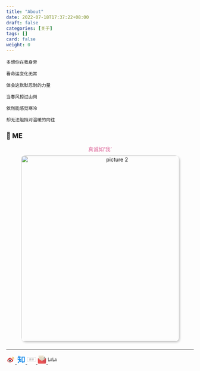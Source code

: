 ```yaml
---
title: "About"
date: 2022-07-18T17:37:22+08:00
draft: false
categories: [关于]
tags: []
card: false
weight: 0
---
```


```
多想你在我身旁

看命运变化无常

体会这默默忍耐的力量

当春风掠过山岗

依然能感觉寒冷

却无法阻挡对温暖的向往
```

## 🧪 ME

<figure style="text-align: center;">
	<figcaption style="color: #d69; font-size: 14px;">真诚如‘我’</figcaption>
	<img style="border-radius: 10px; box-shadow: 3px 3px 5px #ccc; margin: 8px auto;" alt="picture 2" src="imgs/abme2.jpg" width="500" />  
</figure>

---

<div class="media">
	<a href="https://weibo.com/u/1670641292">
		<svg t="1679479181791" class="icon" viewBox="0 0 1024 1024" version="1.1" xmlns="http://www.w3.org/2000/svg" p-id="38348" width="128" height="128"><path d="M686.933333 599.466667c-10.666667-101.333333-132.266667-170.666667-279.466666-155.733334-85.333333 8.533333-164.266667 45.866667-208 98.133334-27.733333 33.066667-40.533333 71.466667-36.266667 109.866666 8.533333 92.8 112 156.8 241.066667 156.8 11.733333 0 24.533333 0 38.4-2.133333 85.333333-8.533333 164.266667-45.866667 208-98.133333 26.666667-32 39.466667-70.4 36.266666-108.8z" fill="#FFFFFF" p-id="38349"></path><path d="M438.4 772.266667c-123.733333 12.8-232.533333-43.733333-241.066667-123.733334-8.533333-80 87.466667-156.8 211.2-169.6 125.866667-12.8 232.533333 43.733333 241.066667 123.733334 8.533333 82.133333-85.333333 156.8-211.2 169.6m260.266667-262.4c-10.666667-3.2-17.066667-5.333333-11.733334-19.2 11.733333-29.866667 13.866667-55.466667 0-74.666667-24.533333-35.2-92.8-33.066667-169.6-2.133333 0 0-24.533333 10.666667-17.066666-8.533334 11.733333-38.4 10.666667-69.333333-8.533334-87.466666-41.6-41.6-153.6 2.133333-249.6 96C169.6 485.333333 128 561.066667 128 625.066667c0 125.866667 161.066667 200.533333 318.933333 200.533333 205.866667 0 343.466667-118.4 343.466667-213.333333 1.066667-56.533333-48-88.533333-91.733333-102.4" fill="#D32F2F" p-id="38350"></path><path d="M457.6 624c-5.333333 8.533333-16 13.866667-24.533333 10.666667-8.533333-3.2-10.666667-13.866667-7.466667-22.4 5.333333-8.533333 16-13.866667 22.4-8.533334 11.733333 1.066667 13.866667 9.6 9.6 20.266667m-57.6 41.6c-12.8 17.066667-40.533333 26.666667-60.8 17.066667-21.333333-8.533333-26.666667-29.866667-13.866667-45.866667 11.733333-17.066667 38.4-24.533333 59.733334-17.066667 22.4 7.466667 28.8 28.8 14.933333 45.866667M451.2 533.333333c-60.8-16-129.066667 13.866667-155.733333 66.133334-26.666667 54.4-2.133333 113.066667 60.8 132.266666 62.933333 21.333333 137.6-10.666667 164.266666-68.266666 26.666667-55.466667-6.4-115.2-69.333333-130.133334" fill="#263238" p-id="38351"></path><path d="M885.333333 468.266667c0 14.933333-11.733333 26.666667-26.666666 26.666666S832 483.2 832 468.266667s11.733333-26.666667 26.666667-26.666667c14.933333 1.066667 26.666667 12.8 26.666666 26.666667z" fill="#F9A825" p-id="38352"></path><path d="M884.266667 476.8c-3.2 10.666667-13.866667 17.066667-24.533334 17.066667-13.866667 0-26.666667-11.733333-26.666666-26.666667 0-3.2 0-7.466667 2.133333-10.666667 5.333333-16 8.533333-33.066667 8.533333-50.133333 0-87.466667-69.333333-156.8-156.8-156.8-7.466667 0-16 0-22.4 2.133333h-4.266666c-13.866667 0-26.666667-12.8-26.666667-26.666666s11.733333-26.666667 26.666667-26.666667c8.533333-2.133333 17.066667-2.133333 26.666666-2.133333C802.133333 196.266667 896 290.133333 896 405.333333c0 26.666667-3.2 49.066667-11.733333 71.466667z m-92.8-69.333333c0-57.6-46.933333-104.533333-104.533334-104.533334h-11.733333-2.133333c-11.733333 2.133333-22.4 11.733333-22.4 26.666667s12.8 26.666667 26.666666 26.666667H686.933333c29.866667 0 52.266667 22.4 52.266667 52.266666 0 5.333333-2.133333 11.733333-3.2 17.066667-2.133333 3.2-2.133333 5.333333-2.133333 8.533333 0 13.866667 11.733333 26.666667 26.666666 26.666667 10.666667 0 19.2-7.466667 24.533334-16v-2.133333c0-2.133333 0-2.133333 2.133333-3.2 2.133333-11.733333 4.266667-21.333333 4.266667-32z" fill="#F9A825" p-id="38353"></path></svg>
	</a>
	<a href="https://www.zhihu.com/people/did7">
		<svg t="1679478351555" class="icon" viewBox="0 0 1024 1024" version="1.1" xmlns="http://www.w3.org/2000/svg" p-id="6977" width="128" height="128"><path d="M539.101 769.844l-76.117 48.43-96.094-151.063c-19.842 63.221-52.85 120.174-96.455 172.482-18.128 21.78-36.977 41.396-58.667 62.004-6.99 6.629-34.947 32.332-39.592 36.976l-63.762-63.762c6.268-6.268 35.489-33.143 41.26-38.6 19.391-18.398 35.85-35.623 51.497-54.382 57.089-68.452 91.54-144.75 96.365-235.884H117.749V455.86h180.373V275.485h-39.14c-31.07 57.089-70.256 100.198-118.055 128.832l-46.356-77.29c62.905-37.788 109.351-117.423 136.993-241.7l88.023 19.57c-6.313 28.544-13.664 55.33-22.051 80.402h203.506v90.186H388.31V455.86h112.733v90.186h-104.39l142.45 223.799z m173.068-3.157l50.325-40.268h76.749V275.485H658.869V726.42h33.189l20.111 40.268zM568.682 185.3H929.43v631.307H794.15l-112.733 90.186-45.094-90.186h-67.64V185.299z" fill="#0E87EA" p-id="6978"></path></svg>
	</a>
	<a href="https://www.jianshu.com/u/did7">
		<svg t="1679478418857" class="icon" viewBox="0 0 2048 1024" version="1.1" xmlns="http://www.w3.org/2000/svg" p-id="8695" width="128" height="128"><path d="M1945.6 25.6c43.52 0 76.8 33.28 76.8 76.8v819.2c0 43.52-33.28 76.8-76.8 76.8H102.4c-43.52 0-76.8-33.28-76.8-76.8V102.4c0-43.52 33.28-76.8 76.8-76.8h1843.2m0-25.6H102.4C46.08 0 0 46.08 0 102.4v819.2c0 56.32 46.08 102.4 102.4 102.4h1843.2c56.32 0 102.4-46.08 102.4-102.4V102.4c0-56.32-46.08-102.4-102.4-102.4z" fill="#999999" p-id="8696"></path><path d="M801.28 245.76h46.08c5.12 0 12.8 5.12 12.8 10.24-2.56 7.68-7.68 15.36-10.24 23.04h145.92c0 10.24-2.56 17.92-2.56 28.16 0 7.68-7.68 12.8-12.8 12.8h-66.56c5.12 12.8 12.8 25.6 15.36 38.4 2.56 7.68-5.12 15.36-12.8 15.36h-40.96c-2.56-17.92-7.68-35.84-15.36-53.76h-38.4c-25.6 30.72-58.88 56.32-97.28 66.56v-40.96c20.48-12.8 38.4-25.6 51.2-46.08 15.36-15.36 20.48-35.84 25.6-53.76z m427.52 0h58.88v79.36H1459.2v158.72h66.56v161.28c0 30.72-28.16 56.32-58.88 58.88h-61.44c-7.68 0-15.36-5.12-15.36-10.24-2.56-10.24-2.56-20.48-2.56-30.72h56.32c12.8 0 23.04-10.24 23.04-23.04v-112.64h-181.76v207.36c0 10.24-7.68 17.92-15.36 17.92-12.8 2.56-28.16 2.56-40.96 5.12v-230.4h-174.08c-7.68 0-12.8-7.68-12.8-12.8 0-10.24-2.56-20.48-2.56-28.16h192v-115.2h-140.8c-7.68 0-12.8-5.12-12.8-10.24-2.56-10.24-2.56-20.48-2.56-30.72h158.72c-5.12-33.28-5.12-58.88-5.12-84.48m58.88 120.32v115.2h112.64v-115.2h-112.64zM565.76 245.76h46.08c5.12 0 12.8 5.12 12.8 10.24-2.56 7.68-7.68 15.36-10.24 23.04h138.24c0 7.68-2.56 17.92-2.56 25.6 0 7.68-7.68 12.8-15.36 12.8h-64l15.36 38.4c2.56 7.68-2.56 15.36-10.24 15.36h-40.96c-2.56-17.92-7.68-35.84-12.8-53.76h-30.72c-25.6 33.28-64 58.88-104.96 69.12v-40.96c40.96-15.36 69.12-56.32 79.36-99.84z m867.84 15.36h53.76c25.6 30.72 46.08 69.12 58.88 107.52 2.56 7.68-2.56 15.36-10.24 15.36h-46.08c-10.24-43.52-30.72-84.48-56.32-122.88z" fill="#999999" p-id="8697"></path><path d="M537.6 366.08h53.76c17.92 20.48 30.72 43.52 38.4 69.12 2.56 7.68-2.56 17.92-10.24 17.92h-43.52c-7.68-30.72-20.48-58.88-38.4-87.04z m99.84 25.6h330.24V691.2c0 28.16-20.48 56.32-48.64 61.44-20.48 5.12-38.4 2.56-58.88 2.56-7.68 0-15.36-2.56-17.92-10.24-2.56-10.24-2.56-20.48-5.12-30.72h53.76c12.8 0 20.48-12.8 20.48-23.04V435.2h-256c-7.68 0-12.8-5.12-12.8-10.24-5.12-10.24-5.12-23.04-5.12-33.28z m-120.32 61.44h56.32v279.04c0 10.24-7.68 17.92-15.36 20.48-12.8 2.56-25.6 2.56-40.96 5.12V453.12z" fill="#999999" p-id="8698"></path><path d="M632.32 471.04h220.16v153.6c0 12.8-2.56 25.6-7.68 35.84-10.24 20.48-35.84 33.28-58.88 33.28h-153.6v-222.72m53.76 38.4v48.64h112.64v-48.64h-112.64m0 89.6v53.76h89.6c10.24 0 20.48-5.12 23.04-15.36 2.56-12.8 0-25.6 0-38.4h-112.64z" fill="#999999" p-id="8699"></path></svg>
	</a>
	<a href="mailto:flyman666@gmail.com">
		<svg t="1679478523850" class="icon" viewBox="0 0 1024 1024" version="1.1" xmlns="http://www.w3.org/2000/svg" p-id="13502" width="128" height="128"><path d="M848.76288 333.62432H164.99712C99.32288 333.62432 46.08 386.87232 46.08 452.54144v297.28768c0 65.67424 53.24288 118.92224 118.91712 118.92224h683.77088c65.66912 0 118.91712-53.24288 118.91712-118.92224V452.54144c-0.00512-65.66912-53.248-118.91712-118.92224-118.91712z" fill="#96383D" p-id="13503"></path><path d="M639.8208 51.2h-474.8288a44.58496 44.58496 0 0 0-44.59008 44.59008v609.44896a44.57984 44.57984 0 0 0 44.59008 44.59008h683.776a44.58496 44.58496 0 0 0 44.59008-44.59008V304.73728L639.8208 51.2z" fill="#EBE2CE" p-id="13504"></path><path d="M551.4752 229.57568H209.59232v44.59008h341.88288v-44.59008zM209.59232 794.42432h594.58048v-44.5952H209.59232v44.5952z m0-89.18528h594.58048v-44.5952H209.59232v44.5952z m0-178.37568h594.58048v-44.5952H209.59232v44.5952z m0 89.18528h594.58048v-44.59008H209.59232v44.59008z m0-222.96576v44.59008h594.58048v-44.59008H209.59232z" fill="#C9C1B1" p-id="13505"></path><path d="M941.83936 393.31328L75.60704 955.02848c12.89216 10.93632 29.29664 17.77152 47.44192 17.77152H893.5936c40.91904 0 74.09152-33.4592 74.09152-74.74688V449.60768c-0.00512-22.58432-10.14784-42.58816-25.84576-56.2944z" fill="#D54D54" p-id="13506"></path><path d="M71.99232 396.5696C56.25344 410.18368 46.08 430.08512 46.08 452.54144v445.93152C46.08 939.53024 79.34976 972.8 120.40192 972.8h772.95104c18.20672 0 34.65216-6.79424 47.56992-17.664L71.99232 396.5696z" fill="#EA5455" p-id="13507"></path><path d="M655.52384 66.90816v236.8l237.82912 74.89024V304.73728z" fill="" p-id="13508"></path><path d="M640.66048 52.0448v207.2576a44.58496 44.58496 0 0 0 44.5952 44.5952h207.2576l-251.8528-251.8528z" fill="#FFFBF2" p-id="13509"></path></svg>
	</a>
<!-- 	<a href="https://github.com/flyman666">
		<svg t="1679478592873" class="icon" viewBox="0 0 1206 1024" version="1.1" xmlns="http://www.w3.org/2000/svg" p-id="16499" width="128" height="128"><path d="M139.995429 262.546286s-122.294857 127.963429-101.046858 336.164571c21.248 208.237714 153.088 380.050286 592.749715 380.050286 439.625143 0 550.217143-229.485714 552.813714-418.230857 2.596571-188.672-82.395429-272.822857-122.294857-301.458286 0 0 0.256-135.460571-12.544-207.030857 0 0-67.657143-8.009143-213.76 75.702857 0 0-199.460571-19.492571-465.261714 2.377143 0 0-111.652571-74.605714-224.146286-94.134857 0 0-18.651429 117.467429-6.509714 226.56z" fill="#333333" p-id="16500"></path><path d="M336.859429 468.662857h545.499428s154.587429-17.371429 154.587429 235.52c1.243429 222.573714-407.369143 208.201143-407.369143 208.201143s-447.488 17.773714-447.744-229.266286c-0.585143-223.085714 155.026286-214.454857 155.026286-214.454857z" fill="#E2B89F" p-id="16501"></path><path d="M832.621714 570.185143c35.072 0 63.524571 45.714286 63.524572 101.924571 0 56.32-28.452571 101.961143-63.524572 101.961143-35.035429 0-63.488-45.641143-63.488-101.961143-0.036571-56.210286 28.452571-101.924571 63.488-101.924571z" fill="#9C584F" p-id="16502"></path><path d="M832.621714 792.356571c-45.860571 0-81.773714-52.809143-81.773714-120.246857 0-67.401143 35.913143-120.210286 81.773714-120.210285 45.897143 0 81.810286 52.809143 81.810286 120.210285 0 67.437714-35.949714 120.246857-81.810286 120.246857z m0-203.885714c-21.394286 0-45.202286 34.340571-45.202285 83.638857 0 49.334857 23.808 83.675429 45.202285 83.675429s45.238857-34.340571 45.238857-83.675429c0-49.298286-23.844571-83.638857-45.238857-83.638857z" fill="#FFFFFF" p-id="16503"></path><path d="M393.764571 570.185143c35.072 0 63.524571 45.714286 63.524572 101.924571 0 56.32-28.452571 101.961143-63.524572 101.961143-35.035429 0-63.488-45.641143-63.488-101.961143-0.036571-56.210286 28.452571-101.924571 63.488-101.924571z" fill="#9C584F" p-id="16504"></path><path d="M393.764571 792.356571c-45.860571 0-81.773714-52.809143-81.773714-120.246857 0-67.401143 35.913143-120.210286 81.773714-120.210285 45.860571 0 81.810286 52.809143 81.810286 120.210285 0 67.437714-35.949714 120.246857-81.810286 120.246857z m0-203.885714c-21.394286 0-45.202286 34.340571-45.202285 83.638857 0 49.334857 23.808 83.675429 45.202285 83.675429s45.238857-34.340571 45.238858-83.675429c0-49.298286-23.844571-83.638857-45.238858-83.638857z" fill="#FFFFFF" p-id="16505"></path><path d="M587.922286 793.782857s18.249143-51.858286 40.557714-3.254857c0 0-16.713143 10.861714-10.422857 36.425143l52.224 19.968h-118.125714l46.811428-21.028572s6.729143-38.619429-11.044571-32.109714z" fill="#9C584F" p-id="16506"></path></svg>
	</a> -->
	<a href="https://space.bilibili.com/406912365">
		<svg t="1679492211320" class="icon" viewBox="0 0 2299 1024" version="1.1" xmlns="http://www.w3.org/2000/svg" p-id="13606" width="128" height="128"><path d="M1775.840814 322.588002c6.0164 1.002733 53.144869-9.525967 55.150336-6.016401 3.0082 4.5123 24.065601 155.92504 18.550567 156.927774s-44.621635 10.027334-44.621635 10.027334c-3.0082-20.556034-28.577901-147.903173-29.079268-160.938707m75.205003-14.539634l20.556034 162.944174c10.5287-0.501367 53.144869-3.509567 57.155803-4.010934-6.0164-61.668103-16.545101-158.933241-16.545101-158.93324-20.054668-4.010934-41.112069-4.010934-61.166736 0m-40.610702 226.116376s92.752838-23.564234 126.344406-12.0328c17.046467 61.668103 48.131202 407.611118 51.139402 421.649386-21.057401 2.506833-90.246004 8.523234-95.761037 10.027333-4.5123-26.071068-81.72277-403.098818-81.722771-419.643919m343.436183-207.565809c5.515034 1.5041 54.648969-5.013667 55.150335-1.5041 1.002733 12.032801 6.0164 157.42914 0.501367 157.930507s-44.621635 4.010934-44.621635 4.010934c-1.002733-20.054668-12.032801-146.90044-11.030067-160.437341m75.70637-4.010933l4.010933 160.938707c10.5287 0 52.643502 2.506833 57.155803 2.005467-1.002733-61.668103 0-158.933241 0-158.933241-20.054668-3.509567-40.610702-5.013667-61.166736-4.010933m-64.676303 216.089043s94.758304-12.534167 126.845772 2.506833c7.019134 72.196803 6.0164 408.613852 7.019134 422.652119-21.558768 0-90.246004 1.002733-95.761038 2.005467-1.002733-26.071068-39.607968-410.619319-38.103868-427.164419m-220.099977-413.627519c54.648969 278.759879 96.262404 755.058234 97.766504 785.641602 0 0 43.117535 1.002733 91.750105 4.010934C2105.740095 614.383415 2070.644427 134.575493 2071.145794 119.033126c-12.032801-13.536901-126.344406 6.0164-126.344406 6.0164m-120.328005 659.297196c-10.5287-78.213204-290.291313-166.955108-447.720454-138.377206 0 0-19.553301-172.470141-27.073801-339.425248-6.517767-143.390873-1.002733-282.770813 0.501366-305.833681-10.5287-7.5205-123.837572 46.627102-185.004308 69.188603 0 0 73.199537 309.844614 126.344406 952.59671 0 0 84.730971 9.0246 230.12731-19.051934s317.365114-115.815705 302.825481-219.097244m-341.932083 140.88404l-24.566967-176.982441c6.0164-3.0082 156.927774 53.144869 172.971507 63.172203-2.506833 11.030067-148.40454 113.810238-148.40454 113.810238M610.664628 322.588002c6.0164 1.002733 53.144869-9.525967 55.150335-6.016401 3.0082 4.5123 24.065601 155.92504 18.550568 156.927774s-44.621635 10.027334-44.621635 10.027334c-3.0082-20.556034-28.577901-147.903173-29.079268-160.938707m75.205003-14.539634l20.556034 162.944174c10.5287-0.501367 53.144869-3.509567 57.155803-4.010934-6.517767-61.668103-16.545101-158.933241-16.545101-158.93324-20.054668-4.010934-41.112069-4.010934-61.166736 0m-40.610702 226.116376s92.752838-23.564234 126.344406-12.0328c17.046467 61.668103 48.131202 407.611118 51.139402 421.649386-21.057401 2.506833-90.246004 8.523234-95.761037 10.027333-4.5123-26.071068-81.72277-403.098818-81.722771-419.643919m343.436182-207.565809c5.515034 1.5041 54.648969-5.013667 55.150336-1.5041 1.002733 12.032801 6.0164 157.42914 0.501367 157.930507s-44.621635 4.010934-44.621635 4.010934c-1.002733-20.054668-11.531434-146.90044-11.030068-160.437341m75.706371-4.010933l4.010933 160.938707c10.5287 0 52.643502 2.506833 57.155803 2.005467-1.002733-61.668103 0-158.933241 0-158.933241-20.054668-3.509567-40.610702-4.5123-61.166736-4.010933m-64.676303 216.089043s94.758304-12.534167 126.845772 2.506833c7.019134 72.196803 6.0164 408.613852 7.019134 422.652119-21.558768 0-90.246004 1.002733-95.761038 2.005467-0.501367-26.071068-39.607968-410.619319-38.103868-427.164419m-220.099977-413.627519c54.648969 278.759879 96.262404 755.058234 97.766504 785.641602 0 0 43.117535 1.002733 91.750105 4.010934-28.577901-300.318647-63.67357-780.126569-63.172203-796.170303-12.032801-13.035534-126.344406 6.517767-126.344406 6.517767m-120.328005 659.297196c-10.5287-78.213204-290.291313-166.955108-447.720454-138.377206 0 0-19.553301-172.470141-27.073801-339.425248-6.517767-143.390873-1.002733-282.770813 0.501366-305.833681C174.475608-6.308547 61.166736 47.337689 0 69.89919c0 0 73.199537 309.844614 126.344406 952.59671 0 0 84.730971 9.0246 230.12731-19.051934s317.365114-115.815705 302.825481-219.097244m-341.932083 140.88404l-24.566967-176.982441c6.0164-3.0082 156.927774 53.144869 172.971507 63.172203-2.506833 11.030067-148.40454 113.810238-148.40454 113.810238" p-id="13607" fill="#696969"></path></svg>
	</a>
<!-- 	<a href="https://twitter.com/flyman666">
		<svg t="1679478816653" class="icon" viewBox="0 0 1170 1024" version="1.1" xmlns="http://www.w3.org/2000/svg" p-id="24242" width="128" height="128"><path d="M1050.112 291.108571c0-10.971429-0.219429-21.869714-0.731429-32.621714a492.982857 492.982857 0 0 0 119.808-128.731428 460.434286 460.434286 0 0 1-137.801142 37.741714A246.198857 246.198857 0 0 0 1136.859429 29.696a461.092571 461.092571 0 0 1-152.283429 58.733714A238.665143 238.665143 0 0 0 809.472 5.851429C677.083429 3.657143 569.636571 115.565714 569.636571 255.926857c0 19.894857 2.048 39.277714 6.217143 57.929143C376.393143 300.909714 199.68 197.12 81.408 40.521143A265.581714 265.581714 0 0 0 48.786286 168.96c0 88.795429 42.422857 167.789714 106.715428 214.308571a229.449143 229.449143 0 0 1-108.690285-33.206857v3.291429c0 124.123429 82.724571 228.205714 192.512 252.416a226.596571 226.596571 0 0 1-108.251429 3.657143c30.427429 101.741714 119.076571 176.128 224.036571 178.614857A463.067429 463.067429 0 0 1 0 892.781714a647.094857 647.094857 0 0 0 367.762286 115.273143c441.124571 0.073143 682.422857-383.853714 682.422857-717.019428z" fill="#41ABE1" p-id="24243"></path></svg>
	</a> -->
<!-- 	<a href="https://youtube.com/user/flyman666">
		<svg t="1679478951382" class="icon" viewBox="0 0 1024 1024" version="1.1" xmlns="http://www.w3.org/2000/svg" p-id="32203" width="128" height="128"><path d="M735.542303 518.019879l-355.731394 179.975757v-359.951515z" fill="#FFFFFF" p-id="32204"></path><path d="M929.729939 336.678788c-18.307879-57.561212-32.674909-89.460364-93.24606-96.411152 0 0-162.288485-7.819636-323.646061-7.819636-159.495758 0-318.122667 7.819636-318.122666 7.819636-64.232727 6.950788-79.530667 40.587636-95.976728 96.411152 0 0-16.446061 88.932848-16.44606 178.951757 0 92.346182 16.446061 185.871515 16.44606 185.871516 12.815515 54.116848 39.067152 89.491394 95.976728 96.442181 0 0 176.065939 10.426182 343.753696 10.426182 152.451879 0 298.01503-10.426182 298.015031-10.426182 56.909576-10.426182 76.76897-38.849939 93.24606-96.411151 0 0 16.446061-85.519515 16.446061-173.769697 0-93.990788-16.446061-191.084606-16.446061-191.084606zM427.845818 672.861091v-307.510303l249.545697 153.755151-249.545697 153.755152z" fill="#DD1829" p-id="32205"></path></svg>
	</a>
	<a href="https://facebook.com/flyman666">
		<svg t="1679478884675" class="icon" viewBox="0 0 1024 1024" version="1.1" xmlns="http://www.w3.org/2000/svg" p-id="30203" width="128" height="128"><path d="M933.8 195.213c0-58.296-47.259-105.554-105.554-105.554h-633.12c-58.296 0-105.554 47.258-105.554 105.554v633.12c0 58.295 47.258 105.554 105.554 105.554h633.12c58.295 0 105.554-47.259 105.554-105.554v-633.12zM776.21 300.46H669.787v105.4H776.21v105.401H669.787v317.225h-105.4V511.261H458.985v-105.4h105.4V267.9c0-35.433 39.029-72.84 78.785-72.84H776.21v105.4z" fill="#425F9B" p-id="30204"></path></svg>
	</a> -->
	<!-- <a href="https://www.instagram.com/flyman666/">
		<svg t="1679479993413" class="icon" viewBox="0 0 3610 1024" version="1.1" xmlns="http://www.w3.org/2000/svg" p-id="49662" width="128" height="128"><path d="M185.212045 3.629778C111.40655 34.482895 30.341499 121.597578 4.93305 230.49093-27.129993 369.027474 107.171809 427.103929 118.666107 408.350074c12.704225-22.383634-24.198523-30.248154-31.45808-102.238759-9.679409-92.55935 33.272969-196.612998 87.719646-241.985229 10.284372-8.469483 9.679409 3.024815 9.679409 24.803486 0 38.717637-2.419852 387.781329-2.419852 460.981861 0 98.608981-4.234742 129.462097-11.494299 160.315214-7.259557 31.45808-19.358818 52.026824-10.284372 60.496307 10.284372 9.074446 53.23675-12.704225 78.040236-47.18712 29.643191-41.742452 40.532526-91.954387 42.347416-146.401063 2.419852-65.336012 2.419852-169.38966 2.419852-229.281005 0-54.446676 1.209926-214.156928-1.209926-309.741092-1.209926-22.988597-65.940975-47.18712-96.794092-34.482896zM3577.844954 521.478168c-10.889335 0-15.72904 10.889335-19.358819 29.643191-13.914151 64.126086-28.433264 78.645199-47.792082 78.645199-21.173708 0-39.927563-32.063043-44.767268-95.584165-3.629778-50.211935-3.024815-142.771285 1.81489-234.725672 1.209926-18.753855-4.234742-37.50771-55.05164-55.656603-21.778671-7.86452-53.23675-19.358818-68.96579 18.753855-44.767267 107.683427-61.706233 192.98322-65.940975 227.466115 0 1.814889-2.419852 2.419852-3.024815-1.814889-2.419852-27.828301-8.469483-78.040236-9.074447-184.513737 0-20.568744-4.234742-38.112674-27.223338-52.631787-15.124077-9.074446-59.891344-26.013412-76.225347-6.049631-13.914151 16.334003-30.248154 59.286381-47.187119 110.708242-13.914151 41.742452-23.59356 70.175716-23.59356 70.175717s0-112.523131 0.604963-155.47551c0-16.334003-10.889335-21.778671-14.519114-22.383633-15.124077-4.234742-44.767267-11.494298-56.866529-11.494299-15.72904 0-19.358818 8.469483-19.358818 21.173708 0 1.814889-2.419852 148.215953-2.419852 251.059675v14.519113c-8.469483 47.18712-36.297784 111.313205-66.545938 111.313206s-44.767267-26.618375-44.767268-148.820916c0-71.385643 2.419852-102.238759 3.024816-153.66062 0.604963-29.643191 1.814889-52.631787 1.814889-57.471492 0-15.72904-27.828301-23.59356-40.532526-26.618375-12.704225-3.024815-24.198523-4.234742-32.668006-3.629779-12.099261 0.604963-21.173708 9.074446-21.173707 19.963782v17.543929c-15.72904-24.803486-41.137489-42.347415-58.681418-47.18712-45.977193-13.309188-93.769276-1.814889-129.462098 49.002009-28.433264 39.927563-45.977193 85.299793-52.631787 150.635805-4.839705 47.792083-3.629778 96.189128 5.444668 136.721654-10.889335 45.977193-30.248154 64.731049-52.026825 64.731049-31.45808 0-54.446676-51.421861-51.421861-140.351433 1.814889-58.681418 13.309188-99.213944 26.013412-158.500325 5.444668-25.408449 1.209926-38.717637-10.284372-51.421861-10.284372-11.494298-32.063043-17.543929-62.916159-10.284372-22.383634 5.444668-53.841713 10.889335-82.879941 15.124077 0 0 1.814889-7.259557 3.024815-19.358819 7.259557-64.731049-62.91616-59.286381-85.299793-38.717636-13.309188 12.099261-22.383634 26.618375-26.013412 53.23675-5.444668 41.742452 28.433264 61.10127 28.433264 61.10127-10.889335 50.816898-38.112674 117.362836-66.545938 165.154919-15.124077 26.013412-26.618375 44.767267-41.742452 65.336012v-22.383634c-0.604963-107.078464 1.209926-191.168331 1.81489-221.416484 0.604963-29.643191 1.814889-52.026824 1.814889-56.866529 0-11.494298-6.654594-15.72904-21.173708-21.778671-12.704225-4.839705-27.223338-8.469483-42.347415-9.679409-19.358818-1.209926-30.853117 8.469483-30.853116 20.568745v16.334003c-15.72904-24.803486-41.137489-42.347415-58.681418-47.18712-45.977193-13.309188-93.769276-1.814889-129.462098 49.002009-28.433264 39.927563-47.18712 96.189128-52.631787 150.030842-4.839705 50.211935-4.234742 92.55935 2.419852 128.857134-7.259557 35.692821-28.433264 73.805495-52.026824 73.805495-30.248154 0-47.18712-26.618375-47.18712-148.820916 0-71.385643 2.419852-102.238759 3.024816-153.66062 0.604963-29.643191 1.814889-52.631787 1.814889-57.471492 0-15.72904-27.828301-23.59356-40.532526-26.618375-13.309188-3.024815-24.803486-4.234742-33.877932-3.629779-11.494298 0.604963-19.963781 11.494298-19.963781 19.358819v18.148892c-15.72904-24.803486-41.137489-42.347415-58.681418-47.18712-45.977193-13.309188-93.164313-1.209926-129.462098 49.002009-23.59356 32.668006-42.952378 68.96579-52.631787 149.425879-3.024815 22.988597-4.234742 44.767267-4.234742 65.336012-9.679409 57.471492-50.816898 124.01743-85.299793 124.017429-19.963781 0-38.717637-38.717637-38.717636-120.992614 0-110.103279 6.654594-266.183752 7.86452-281.307829 0 0 42.952378-0.604963 51.421861-0.604963 21.778671 0 41.137489 0 69.570753-1.209926 14.519114-0.604963 28.433264-52.026824 13.309188-58.681418-6.654594-3.024815-54.446676-5.444668-73.200532-6.04963-15.72904-0.604963-59.891344-3.629778-59.891344-3.629779s4.234742-104.053648 4.839704-114.942984c0.604963-9.074446-10.889335-13.914151-17.543929-16.938966-16.334003-7.259557-31.45808-10.284372-49.002009-13.91415-24.198523-4.839705-35.087858 0-37.50771 20.568744-3.024815 30.853117-4.839705 121.597578-4.839705 121.597578-17.543929 0-78.040236-3.629778-96.189128-3.629779-16.334003 0-34.482895 70.780679-11.494299 71.990606 26.013412 1.209926 71.990606 1.814889 102.23876 3.024815 0 0-1.209926 159.105288-1.209927 208.107297v15.124077C1135.609031 529.947651 1076.927613 576.529808 1076.927613 576.529808c12.704225-57.471492-13.309188-100.42387-59.286381-137.326618-16.938966-13.309188-50.816898-38.717637-88.324608-67.150901 0 0 21.778671-21.778671 41.137489-64.731048 13.914151-30.853117 14.519114-65.940975-19.358819-73.805495-55.656603-12.704225-101.633796 27.828301-115.547946 71.990605-10.889335 33.877932-4.839705 58.681418 15.72904 85.299794 1.814889 1.814889 3.024815 3.629778 4.839704 6.04963-12.704225 24.198523-29.643191 56.866529-44.767267 82.274978-40.532526 70.175716-71.385643 125.832319-94.374239 125.832319-18.753855 0-18.148892-56.261566-18.148893-109.498316 0-45.37223 3.629778-113.733058 6.049631-185.1187 0.604963-23.59356-10.889335-36.902747-30.248154-49.002009-12.099261-7.259557-37.50771-21.778671-52.026824-21.77867-22.383634 0-85.904756 3.024815-145.7961 177.25418-7.86452 21.778671-22.383634 61.706233-22.383634 61.706233l1.209926-209.317223c0-4.839705-2.419852-9.679409-8.469483-12.704224-10.284372-5.444668-37.50771-16.938966-61.10127-16.938966-11.494298 0-16.938966 5.444668-16.938966 15.729039l-1.814889 327.889986c0 24.803486 0.604963 53.841713 3.024815 66.545937 2.419852 12.704225 6.654594 22.988597 11.494299 29.038228 4.839705 6.049631 10.889335 10.889335 19.963781 12.704224 8.469483 1.814889 56.261566 7.86452 59.286381-10.284372 3.024815-21.778671 3.024815-45.37223 28.433264-133.696839 39.3226-137.326617 90.139498-204.477518 113.733058-228.071078 4.234742-4.234742 9.074446-4.234742 8.469483 2.419852-1.209926 30.248154-4.839705 105.263575-7.259557 169.389661-6.654594 171.204549 24.803486 202.662629 68.96579 202.662629 33.877932 0 82.274978-33.877932 133.696839-119.177725 32.063043-53.23675 62.91616-105.868538 85.299793-143.376249 15.72904 14.519114 33.272969 30.248154 50.816899 46.582157 40.532526 38.717637 53.841713 75.015421 45.37223 110.103279-6.654594 26.618375-32.063043 53.841713-77.435273 27.223338-13.309188-7.86452-18.753855-13.914151-32.063043-22.383633-7.259557-4.839705-18.148892-6.049631-24.803486-1.209926-16.938966 12.704225-26.618375 29.038227-32.063043 49.002008-5.444668 19.358818 14.519114 30.248154 34.482895 39.3226 17.543929 7.86452 55.05164 15.124077 79.250163 15.72904 93.769276 3.024815 168.784697-45.37223 220.811521-169.994623 9.074446 107.683427 49.002009 168.784697 118.572762 168.784697 45.977193 0 92.55935-59.891344 113.128095-118.572762 6.049631 24.198523 14.519114 44.767267 25.408449 62.311196 53.23675 84.69483 156.685436 66.545938 208.71226-5.444668 16.334003-22.383634 18.753855-30.248154 18.753855-30.248153 7.86452 67.755864 62.311196 91.349424 93.164313 91.349424 35.087858 0 70.780679-16.334003 96.189128-73.200532 3.024815 6.049631 6.049631 12.099261 9.67941 17.543929 53.23675 84.69483 156.685436 66.545938 208.712259-5.444668 2.419852-3.629778 4.839705-6.654594 6.654594-9.074446l1.814889 44.767268s-29.643191 27.223338-47.792082 43.557341c-79.855126 73.200532-140.956396 128.857134-145.796101 194.193146-5.444668 82.879941 61.10127 113.733058 111.918169 117.362836 53.841713 4.234742 99.818907-25.408449 128.252171-67.150901 24.803486-36.902747 41.137489-115.547947 39.927563-193.588183-0.604963-31.45808-1.209926-70.780679-1.814889-113.733058 28.433264-32.668006 59.891344-73.805495 88.929571-122.20254 32.063043-52.631787 65.940975-123.412467 83.484904-178.464106 0 0 29.643191 0 61.10127-1.81489 10.284372-0.604963 13.309188 1.209926 10.889336 9.074446-2.419852 9.074446-39.927563 154.265583-5.444668 251.059675 23.59356 66.545938 76.83031 87.719645 108.28839 87.719646 36.902747 0 71.990606-27.828301 90.744461-68.96579 2.419852 4.839705 4.839705 9.074446 7.259557 13.309187 53.23675 84.69483 156.080473 65.940975 208.712259-5.444667 12.099261-16.334003 18.753855-30.248154 18.753856-30.248154 11.494298 70.175716 65.940975 91.954387 96.794091 91.954387 32.668006 0 63.521123-13.309188 88.324609-72.595569 1.209926 26.013412 2.419852 47.18712 5.444667 53.841714 1.814889 4.234742 10.889335 9.074446 17.54393 11.494298 29.643191 10.889335 59.891344 6.049631 71.385642 3.629778 7.86452-1.814889 13.914151-7.86452 14.519114-24.198522 2.419852-42.347415 0.604963-113.128094 13.91415-166.364845 21.778671-88.324609 41.742452-122.807504 50.816899-139.74647 5.444668-9.679409 11.494298-10.889335 11.494298-1.209926 0.604963 20.568744 1.209926 80.460089 9.679409 160.920177 6.049631 59.286381 14.519114 94.374239 20.568744 105.263575 18.148892 31.45808 39.927563 33.272969 58.076455 33.272969 11.494298 0 35.692821-3.024815 33.272969-23.59356-1.209926-9.679409 0.604963-70.780679 21.778671-157.895362 13.914151-56.866529 36.902747-108.28839 45.37223-127.647208 3.024815-6.654594 4.234742-1.209926 4.234742-0.604963-1.814889 39.3226-5.444668 167.574771 10.284372 237.750487 21.778671 94.979202 84.69483 105.868538 106.473501 105.868538 46.582157 0 84.69483-35.692821 97.399054-128.857135 4.234742-26.013412-0.604963-42.952378-14.519113-42.952378z m-1954.635686-58.076455c-2.419852 49.606972-12.099261 90.744461-27.828302 120.992615-27.828301 54.446676-83.484904 71.385643-107.683427-6.654594-17.543929-56.866529-11.494298-133.696839-4.234741-175.439291 10.889335-61.706233 38.112674-105.868538 80.460089-101.633796 43.557341 4.234742 65.336012 59.891344 59.286381 162.735066z m426.498965 1.209926c-2.419852 46.582157-14.519114 93.769276-27.828301 119.782689-27.223338 54.446676-84.089867 71.990606-107.683427-6.654594-16.334003-53.841713-12.099261-123.412467-4.234741-167.574771 10.284372-56.866529 35.692821-109.498316 80.460088-109.498316 44.162304 0 65.940975 47.792083 59.286381 163.944992z m11.494299 318.210576c-0.604963 85.299793-13.914151 159.710251-42.952378 181.488922-40.532526 30.853117-95.584165 7.86452-84.089867-54.446676 10.284372-55.05164 57.471492-111.313205 127.042245-179.674033v52.631787z m736.240059-318.210576c-2.419852 51.421861-13.914151 91.349424-27.828302 119.782689-27.223338 54.446676-84.089867 71.385643-107.683427-6.654594-13.309188-42.952378-13.914151-114.338021-4.234741-174.229365 9.679409-61.10127 36.297784-107.078464 80.460089-102.843722 43.557341 3.629778 64.126086 59.891344 59.286381 163.944992z" fill="#414042" p-id="49663"></path></svg>
	</a> -->
	<style>
		.media a svg { width: 24px; height: 24px; }
		h2 { font-size: 18px; }
		h2::before { content: ''; }
		.toc { display: none; }
	</style>
</div>